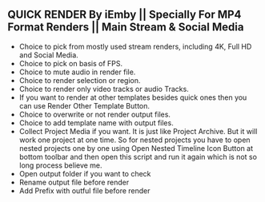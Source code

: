 QUICK RENDER By iEmby || Specially For MP4 Format Renders || Main Stream & Social Media
-----------------------------------------------------------------------------------------
- Choice to pick from mostly used stream renders, including 4K, Full HD and Social Media.
- Choice to pick on basis of FPS.
- Choice to mute audio in render file.
- Choice to render selection or region.
- Choice to render only video tracks or audio Tracks.
- If you want to render at other templates besides quick ones then you can use Render Other Template Button.
- Choice to overwrite or not render output files.
- Choice to add template name with output files.
- Collect Project Media if you want. It is just like Project Archive. But it will work one project at one time.
  So for nested projects you have to open nested projects one by one using Open Nested Timeline Icon Button at   
  bottom toolbar and then open this script and run it again which is not so long process believe me.
- Open output folder if you want to check
- Rename output file before render
- Add Prefix with outful file before render
